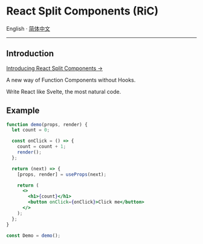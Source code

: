 # React Split Components (RiC)

English · [简体中文](./README.zh-CN.md)

---

## Introduction

[Introducing React Split Components →](./INTRODUCTION.md)

A new way of Function Components without Hooks.

Write React like Svelte, the most natural code.

## Example

```jsx
function demo(props, render) {
  let count = 0;

  const onClick = () => {
    count = count + 1;
    render();
  };

  return (next) => {
    [props, render] = useProps(next);

    return (
      <>
        <h1>{count}</h1>
        <button onClick={onClick}>Click me</button>
      </>
    );
  };
}

const Demo = demo();
```
